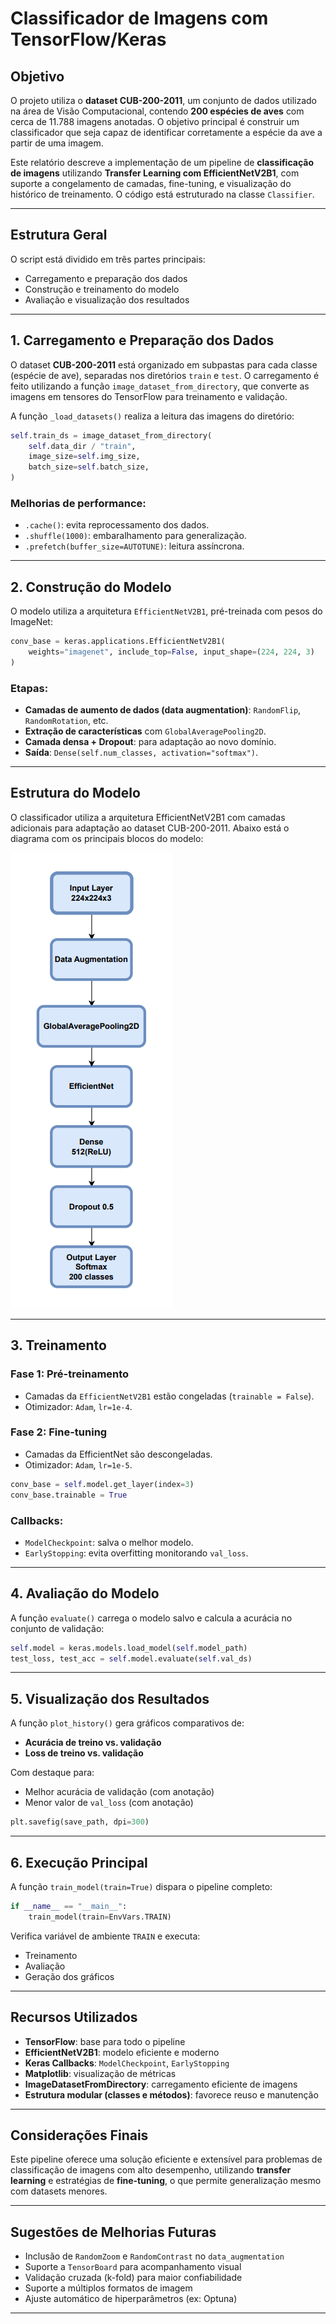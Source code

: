 
# Classificador de Imagens com TensorFlow/Keras

## Objetivo

O projeto utiliza o **dataset CUB-200-2011**, um conjunto de dados utilizado na área de Visão Computacional, contendo **200 espécies de aves** com cerca de 11.788 imagens anotadas.
O objetivo principal é construir um classificador que seja capaz de identificar corretamente a espécie da ave a partir de uma imagem.


Este relatório descreve a implementação de um pipeline de **classificação de imagens** utilizando **Transfer Learning com EfficientNetV2B1**, com suporte a congelamento de camadas, fine-tuning, e visualização do histórico de treinamento.
O código está estruturado na classe `Classifier`.

---

## Estrutura Geral

O script está dividido em três partes principais:

- Carregamento e preparação dos dados
- Construção e treinamento do modelo
- Avaliação e visualização dos resultados

---

## 1. Carregamento e Preparação dos Dados

O dataset **CUB-200-2011** está organizado em subpastas para cada classe (espécie de ave), separadas nos diretórios `train` e `test`. O carregamento é feito utilizando a função `image_dataset_from_directory`, que converte as imagens em tensores do TensorFlow para treinamento e validação.


A função `_load_datasets()` realiza a leitura das imagens do diretório:

```python
self.train_ds = image_dataset_from_directory(
    self.data_dir / "train",
    image_size=self.img_size,
    batch_size=self.batch_size,
)
```

### Melhorias de performance:
- `.cache()`: evita reprocessamento dos dados.
- `.shuffle(1000)`: embaralhamento para generalização.
- `.prefetch(buffer_size=AUTOTUNE)`: leitura assíncrona.

---

## 2. Construção do Modelo

O modelo utiliza a arquitetura `EfficientNetV2B1`, pré-treinada com pesos do ImageNet:

```python
conv_base = keras.applications.EfficientNetV2B1(
    weights="imagenet", include_top=False, input_shape=(224, 224, 3)
)
```

### Etapas:
- **Camadas de aumento de dados (data augmentation)**: `RandomFlip`, `RandomRotation`, etc.
- **Extração de características** com `GlobalAveragePooling2D`.
- **Camada densa + Dropout**: para adaptação ao novo domínio.
- **Saída**: `Dense(self.num_classes, activation="softmax")`.

---
## Estrutura do Modelo

O classificador utiliza a arquitetura EfficientNetV2B1 com camadas adicionais para adaptação ao dataset CUB-200-2011. Abaixo está o diagrama com os principais blocos do modelo:

![Diagrama do Modelo](Layer.png)

---

## 3. Treinamento

### Fase 1: Pré-treinamento
- Camadas da `EfficientNetV2B1` estão congeladas (`trainable = False`).
- Otimizador: `Adam`, `lr=1e-4`.

### Fase 2: Fine-tuning
- Camadas da EfficientNet são descongeladas.
- Otimizador: `Adam`, `lr=1e-5`.

```python
conv_base = self.model.get_layer(index=3)
conv_base.trainable = True
```

### Callbacks:
- `ModelCheckpoint`: salva o melhor modelo.
- `EarlyStopping`: evita overfitting monitorando `val_loss`.

---

## 4. Avaliação do Modelo

A função `evaluate()` carrega o modelo salvo e calcula a acurácia no conjunto de validação:

```python
self.model = keras.models.load_model(self.model_path)
test_loss, test_acc = self.model.evaluate(self.val_ds)
```

---

## 5. Visualização dos Resultados

A função `plot_history()` gera gráficos comparativos de:

- **Acurácia de treino vs. validação**
- **Loss de treino vs. validação**

Com destaque para:
- Melhor acurácia de validação (com anotação)
- Menor valor de `val_loss` (com anotação)

```python
plt.savefig(save_path, dpi=300)
```

---

## 6. Execução Principal

A função `train_model(train=True)` dispara o pipeline completo:

```python
if __name__ == "__main__":
    train_model(train=EnvVars.TRAIN)
```

Verifica variável de ambiente `TRAIN` e executa:

- Treinamento
- Avaliação
- Geração dos gráficos

---

## Recursos Utilizados

- **TensorFlow**: base para todo o pipeline
- **EfficientNetV2B1**: modelo eficiente e moderno
- **Keras Callbacks**: `ModelCheckpoint`, `EarlyStopping`
- **Matplotlib**: visualização de métricas
- **ImageDatasetFromDirectory**: carregamento eficiente de imagens
- **Estrutura modular (classes e métodos)**: favorece reuso e manutenção

---

## Considerações Finais

Este pipeline oferece uma solução eficiente e extensível para problemas de classificação de imagens com alto desempenho, utilizando **transfer learning** e estratégias de **fine-tuning**, o que permite generalização mesmo com datasets menores.

---

## Sugestões de Melhorias Futuras

- Inclusão de `RandomZoom` e `RandomContrast` no `data_augmentation`
- Suporte a `TensorBoard` para acompanhamento visual
- Validação cruzada (k-fold) para maior confiabilidade
- Suporte a múltiplos formatos de imagem
- Ajuste automático de hiperparâmetros (ex: Optuna)

---
